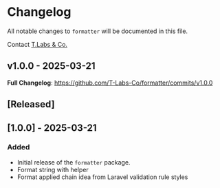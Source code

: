 # Changelog

All notable changes to `formatter` will be documented in this file.

Contact [T.Labs & Co.](https://github.com/ty-huynh)

## v1.0.0 - 2025-03-21

**Full Changelog**: https://github.com/T-Labs-Co/formatter/commits/v1.0.0

## [Released]

## [1.0.0] - 2025-03-21

### Added

- Initial release of the `formatter` package.
- Format string with helper
- Format applied chain idea from Laravel validation rule styles
